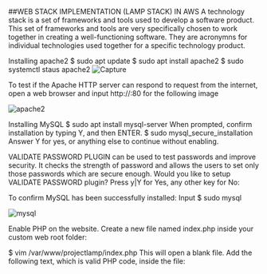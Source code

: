 
##WEB STACK IMPLEMENTATION (LAMP STACK) IN AWS
A technology stack is a set of frameworks and tools used to develop a software product. This set of frameworks and tools are very specifically chosen to work together in creating a well-functioning software. They are acronymns for individual technologies used together for a specific technology product.

Installing apache2
$ sudo apt update
$ sudo apt install apache2
$ sudo systemctl staus apache2
![Capture](https://user-images.githubusercontent.com/82408358/114868432-c2046080-9daa-11eb-9747-e0d89c8e1ca8.PNG)


To test if the Apache HTTP server can respond to request from the internet, open a web browser and input
http://<Public-IP-Address>:80  for the following image
  
  ![apache2](https://user-images.githubusercontent.com/82408358/114871519-35f43800-9dae-11eb-8a19-a6b804fd311d.PNG)

Installing MySQL
$ sudo apt install mysql-server
When prompted, confirm installation by typing Y, and then ENTER.
$ sudo mysql_secure_installation
Answer Y for yes, or anything else to continue without enabling.

VALIDATE PASSWORD PLUGIN can be used to test passwords
and improve security. It checks the strength of password
and allows the users to set only those passwords which are
secure enough. Would you like to setup VALIDATE PASSWORD plugin?
Press y|Y for Yes, any other key for No:

To confirm MySQL has been successfully installed: Input $ sudo mysql

![mysql](https://user-images.githubusercontent.com/82408358/114874148-e4997800-9db0-11eb-86ae-475e3714d243.PNG)

Enable PHP on the website. Create a new file named index.php inside your custom web root folder:

$ vim /var/www/projectlamp/index.php
This will open a blank file. Add the following text, which is valid PHP code, inside the file:

<?php
phpinfo();
When you are finished, save and close the file, refresh the page and you will see a page similar to this:

![php debug](https://user-images.githubusercontent.com/82408358/114984104-3c35f300-9e46-11eb-973d-057765a44608.PNG)

